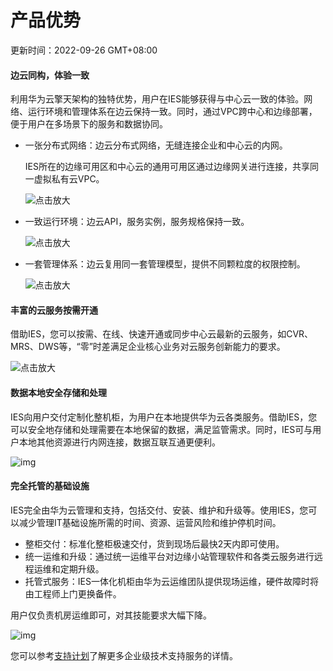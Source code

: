 # 产品优势

更新时间：2022-09-26 GMT+08:00



#### 边云同构，体验一致

利用华为云擎天架构的独特优势，用户在IES能够获得与中心云一致的体验。网络、运行环境和管理体系在边云保持一致。同时，通过VPC跨中心和边缘部署，便于用户在多场景下的服务和数据协同。

- 一张分布式网络：边云分布式网络，无缝连接企业和中心云的内网。

  IES所在的边缘可用区和中心云的通用可用区通过边缘网关进行连接，共享同一虚拟私有云VPC。

  ![点击放大](https://support.huaweicloud.com/productdesc-ies/zh-cn_image_0000001171075231.png)

  

  

- 一致运行环境：边云API，服务实例，服务规格保持一致。

  ![点击放大](https://support.huaweicloud.com/productdesc-ies/zh-cn_image_0000001124635334.png)

- 一套管理体系：边云复用同一套管理模型，提供不同颗粒度的权限控制。

  ![点击放大](https://support.huaweicloud.com/productdesc-ies/zh-cn_image_0000001171237123.png)

  

#### 丰富的云服务按需开通

借助IES，您可以按需、在线、快速开通或同步中心云最新的云服务，如CVR、MRS、DWS等，“零”时差满足企业核心业务对云服务创新能力的要求。

![点击放大](https://support.huaweicloud.com/productdesc-ies/zh-cn_image_0000001164585623.png)

#### 数据本地安全存储和处理

IES向用户交付定制化整机柜，为用户在本地提供华为云各类服务。借助IES，您可以安全地存储和处理需要在本地保留的数据，满足监管需求。同时，IES可与用户本地其他资源进行内网连接，数据互联互通更便利。

![img](https://support.huaweicloud.com/productdesc-ies/zh-cn_image_0000001171528273.png)



#### 完全托管的基础设施

IES完全由华为云管理和支持，包括交付、安装、维护和升级等。使用IES，您可以减少管理IT基础设施所需的时间、资源、运营风险和维护停机时间。

- 整柜交付：标准化整柜极速交付，货到现场后最快2天内即可使用。
- 统一运维和升级：通过统一运维平台对边缘小站管理软件和各类云服务进行远程运维和定期升级。
- 托管式服务：IES一体化机柜由华为云运维团队提供现场运维，硬件故障时将由工程师上门更换备件。

用户仅负责机房运维即可，对其技能要求大幅下降。

![img](https://support.huaweicloud.com/productdesc-ies/zh-cn_image_0000001117765196.png)





您可以参考[支持计划](https://www.huaweicloud.com/service/supportplans.html)了解更多企业级技术支持服务的详情。